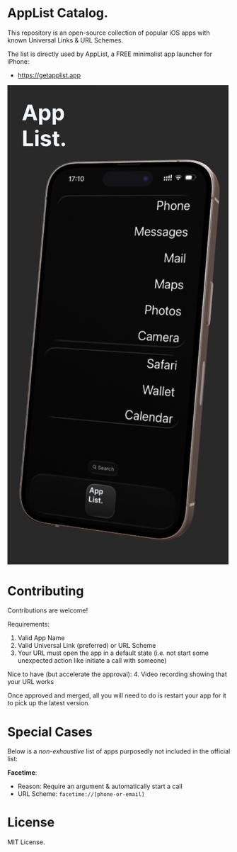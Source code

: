 # AppList Catalog.

This repository is an open-source collection of popular iOS apps with known Universal Links & URL Schemes.

The list is directly used by AppList, a FREE minimalist app launcher for iPhone:
- https://getapplist.app

<img src="./app-list.jpg" alt="AppList. Screenshot" width="500" />

# Contributing

Contributions are welcome! 

Requirements:
1. Valid App Name
2. Valid Universal Link (preferred) or URL Scheme 
3. Your URL must open the app in a default state (i.e. not start some unexpected action like initiate a call with someone)

Nice to have (but accelerate the approval):
4. Video recording showing that your URL works

Once approved and merged, all you will need to do is restart your app for it to pick up the latest version.

# Special Cases

Below is a *non-exhaustive* list of apps purposedly not included in the official list:

**Facetime**:
- Reason: Require an argument & automatically start a call
- URL Scheme: `facetime://[phone-or-email]`

# License

MIT License.

